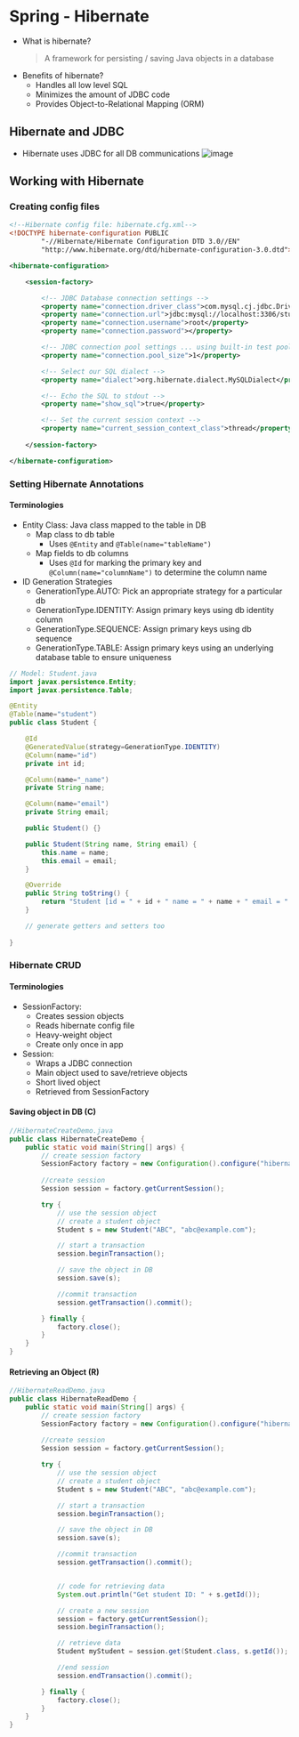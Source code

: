 # Spring - Hibernate
- What is hibernate?
    > A framework for persisting / saving Java objects in a database
- Benefits of hibernate?
    - Handles all low level SQL
    - Minimizes the amount of JDBC code
    - Provides Object-to-Relational Mapping (ORM)

## Hibernate and JDBC
- Hibernate uses JDBC for all DB communications
![image](https://user-images.githubusercontent.com/60386381/194746933-704c3995-db31-4dc3-b52b-84020ef1195f.png)

## Working with Hibernate
### Creating config files
```xml
<!--Hibernate config file: hibernate.cfg.xml-->
<!DOCTYPE hibernate-configuration PUBLIC
        "-//Hibernate/Hibernate Configuration DTD 3.0//EN"
        "http://www.hibernate.org/dtd/hibernate-configuration-3.0.dtd">

<hibernate-configuration>

    <session-factory>

        <!-- JDBC Database connection settings -->
        <property name="connection.driver_class">com.mysql.cj.jdbc.Driver</property>
        <property name="connection.url">jdbc:mysql://localhost:3306/student_tracker?useSSL=false&amp;serverTimezone=UTC</property>
        <property name="connection.username">root</property>
        <property name="connection.password"></property>

        <!-- JDBC connection pool settings ... using built-in test pool -->
        <property name="connection.pool_size">1</property>

        <!-- Select our SQL dialect -->
        <property name="dialect">org.hibernate.dialect.MySQLDialect</property>

        <!-- Echo the SQL to stdout -->
        <property name="show_sql">true</property>

		<!-- Set the current session context -->
		<property name="current_session_context_class">thread</property>
 
    </session-factory>

</hibernate-configuration>
```

### Setting Hibernate Annotations
#### Terminologies
- Entity Class: Java class mapped to the table in DB
    - Map class to db table
        - Uses `@Entity` and `@Table(name="tableName")`
    - Map fields to db columns
        - Uses `@Id` for marking the primary key and `@Column(name="columnName")` to determine the column name
- ID Generation Strategies
    - GenerationType.AUTO: Pick an appropriate strategy for a particular db
    - GenerationType.IDENTITY: Assign primary keys using db identity column
    - GenerationType.SEQUENCE: Assign primary keys using db sequence
    - GenerationType.TABLE: Assign primary keys using an underlying database table to ensure uniqueness
```java
// Model: Student.java
import javax.persistence.Entity;
import javax.persistence.Table;

@Entity
@Table(name="student")
public class Student {

    @Id
    @GeneratedValue(strategy=GenerationType.IDENTITY)
    @Column(name="id")
    private int id;

    @Column(name="_name")
    private String name;

    @Column(name="email")
    private String email;

    public Student() {}

    public Student(String name, String email) {
        this.name = name;
        this.email = email;
    }

    @Override
    public String toString() {
        return "Student [id = " + id + " name = " + name + " email = " + email + "];
    }

    // generate getters and setters too
    
}
```
### Hibernate CRUD
#### Terminologies
- SessionFactory: 
    - Creates session objects
    - Reads hibernate config file
    - Heavy-weight object
    - Create only once in app
- Session:
    - Wraps a JDBC connection
    - Main object used to save/retrieve objects
    - Short lived object
    - Retrieved from SessionFactory

#### Saving object in DB (C)
```java
//HibernateCreateDemo.java
public class HibernateCreateDemo {
    public static void main(String[] args) {
        // create session factory
        SessionFactory factory = new Configuration().configure("hibernate.cfg.xml").addAnnotatedClass(Student.class).buidSessionFactory();
        
        //create session
        Session session = factory.getCurrentSession();

        try {
            // use the session object
            // create a student object
            Student s = new Student("ABC", "abc@example.com");

            // start a transaction
            session.beginTransaction();

            // save the object in DB
            session.save(s);

            //commit transaction
            session.getTransaction().commit();

        } finally {
            factory.close();
        }
    }
}
```

#### Retrieving an Object (R)
```java
//HibernateReadDemo.java
public class HibernateReadDemo {
    public static void main(String[] args) {
        // create session factory
        SessionFactory factory = new Configuration().configure("hibernate.cfg.xml").addAnnotatedClass(Student.class).buidSessionFactory();
        
        //create session
        Session session = factory.getCurrentSession();

        try {
            // use the session object
            // create a student object
            Student s = new Student("ABC", "abc@example.com");

            // start a transaction
            session.beginTransaction();

            // save the object in DB
            session.save(s);

            //commit transaction
            session.getTransaction().commit();


            // code for retrieving data
            System.out.println("Get student ID: " + s.getId());

            // create a new session
            session = factory.getCurrentSession();
            session.beginTransaction();

            // retrieve data
            Student myStudent = session.get(Student.class, s.getId());

            //end session
            session.endTransaction().commit();

        } finally {
            factory.close();
        }
    }
}
```
